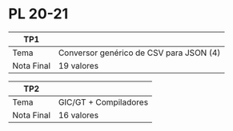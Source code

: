 # PL 20-21

| TP1||
|--|--|
| Tema | Conversor  genérico  de  CSV  para  JSON (4) |
| Nota Final | 19 valores |


| TP2||
|--|--|
| Tema | GIC/GT  + Compiladores |
| Nota Final | 16 valores |
